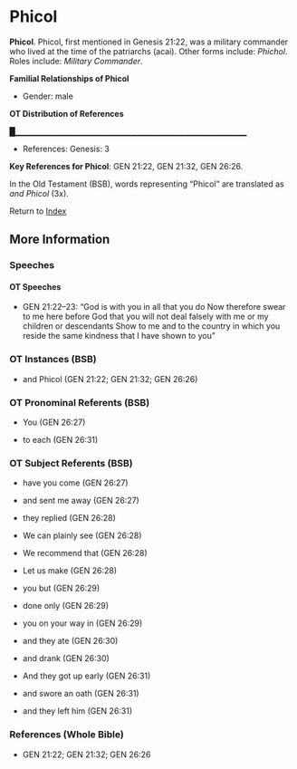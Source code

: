 # Phicol
**Phicol**. 
Phicol, first mentioned in Genesis 21:22, was a military commander who lived at the time of the patriarchs (acai). 
Other forms include: 
*Phichol*. 
Roles include: 
_Military Commander_. 




**Familial Relationships of Phicol**


* Gender: male


**OT Distribution of References**

█▁▁▁▁▁▁▁▁▁▁▁▁▁▁▁▁▁▁▁▁▁▁▁▁▁▁▁▁▁▁▁▁▁▁▁▁▁▁
* References: Genesis: 3



**Key References for Phicol**: 
GEN 21:22, GEN 21:32, GEN 26:26. 


In the Old Testament (BSB), words representing “Phicol” are translated as 
*and Phicol* (3x). 




Return to [Index](00-Index.md)

## More Information

### Speeches

#### OT Speeches

* GEN 21:22–23: “God is with you in all that you do Now therefore swear to me here before God that you will not deal falsely with me or my children or descendants Show to me and to the country in which you reside the same kindness that I have shown to you”

### OT Instances (BSB)

* and Phicol (GEN 21:22; GEN 21:32; GEN 26:26)



### OT Pronominal Referents (BSB)

* You (GEN 26:27)

* to each (GEN 26:31)



### OT Subject Referents (BSB)

* have you come (GEN 26:27)

* and sent me away (GEN 26:27)

* they replied (GEN 26:28)

* We can plainly see (GEN 26:28)

* We recommend that (GEN 26:28)

* Let us make (GEN 26:28)

* you but (GEN 26:29)

* done only (GEN 26:29)

* you on your way in (GEN 26:29)

* and they ate (GEN 26:30)

* and drank (GEN 26:30)

* And they got up early (GEN 26:31)

* and swore an oath (GEN 26:31)

* and they left him (GEN 26:31)



### References (Whole Bible)

* GEN 21:22; GEN 21:32; GEN 26:26



